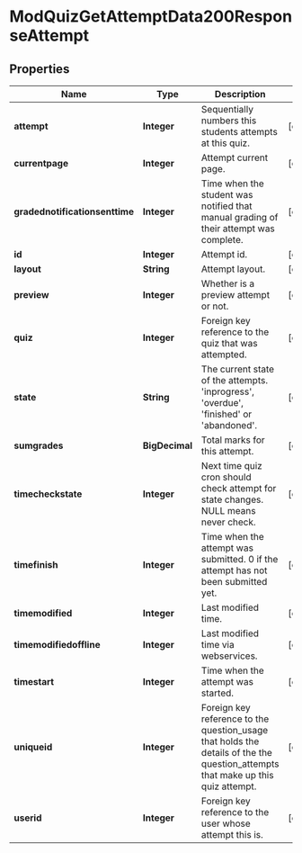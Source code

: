 

# ModQuizGetAttemptData200ResponseAttempt


## Properties

| Name | Type | Description | Notes |
|------------ | ------------- | ------------- | -------------|
|**attempt** | **Integer** | Sequentially numbers this students attempts at this quiz. |  [optional] |
|**currentpage** | **Integer** | Attempt current page. |  [optional] |
|**gradednotificationsenttime** | **Integer** | Time when the student was notified that manual grading of their attempt was complete. |  [optional] |
|**id** | **Integer** | Attempt id. |  [optional] |
|**layout** | **String** | Attempt layout. |  [optional] |
|**preview** | **Integer** | Whether is a preview attempt or not. |  [optional] |
|**quiz** | **Integer** | Foreign key reference to the quiz that was attempted. |  [optional] |
|**state** | **String** | The current state of the attempts. &#39;inprogress&#39;,                                                 &#39;overdue&#39;, &#39;finished&#39; or &#39;abandoned&#39;. |  [optional] |
|**sumgrades** | **BigDecimal** | Total marks for this attempt. |  [optional] |
|**timecheckstate** | **Integer** | Next time quiz cron should check attempt for                                                         state changes.  NULL means never check. |  [optional] |
|**timefinish** | **Integer** | Time when the attempt was submitted.                                                     0 if the attempt has not been submitted yet. |  [optional] |
|**timemodified** | **Integer** | Last modified time. |  [optional] |
|**timemodifiedoffline** | **Integer** | Last modified time via webservices. |  [optional] |
|**timestart** | **Integer** | Time when the attempt was started. |  [optional] |
|**uniqueid** | **Integer** | Foreign key reference to the question_usage that holds the                                                     details of the the question_attempts that make up this quiz                                                     attempt. |  [optional] |
|**userid** | **Integer** | Foreign key reference to the user whose attempt this is. |  [optional] |



